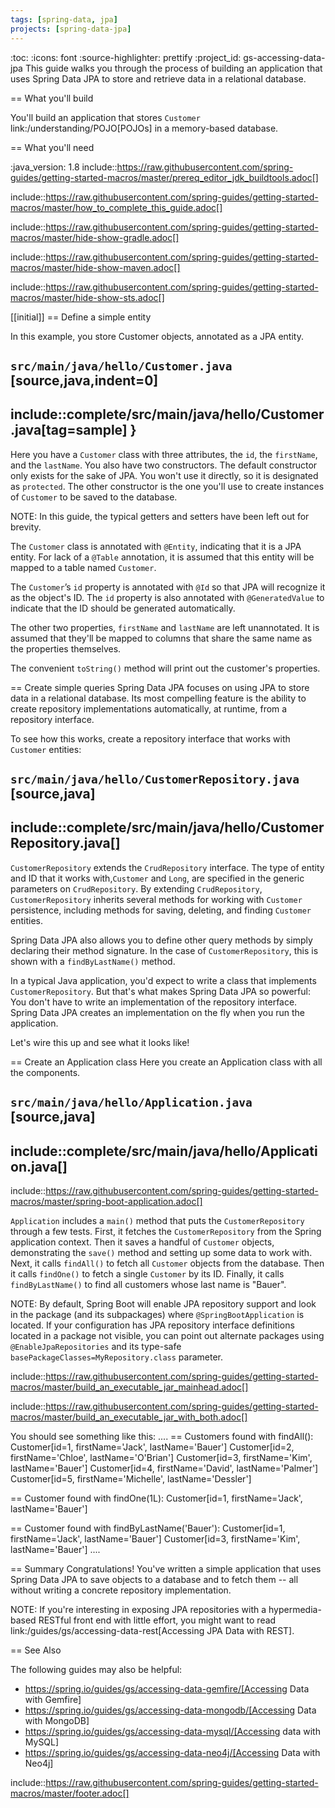 ```yaml
---
tags: [spring-data, jpa]
projects: [spring-data-jpa]
---
```

:toc:
:icons: font
:source-highlighter: prettify
:project_id: gs-accessing-data-jpa
This guide walks you through the process of building an application that uses Spring Data JPA to store and retrieve data in a relational database.

== What you'll build

You'll build an application that stores `Customer` link:/understanding/POJO[POJOs] in a memory-based database.

== What you'll need

:java_version: 1.8
include::https://raw.githubusercontent.com/spring-guides/getting-started-macros/master/prereq_editor_jdk_buildtools.adoc[]

include::https://raw.githubusercontent.com/spring-guides/getting-started-macros/master/how_to_complete_this_guide.adoc[]


include::https://raw.githubusercontent.com/spring-guides/getting-started-macros/master/hide-show-gradle.adoc[]

include::https://raw.githubusercontent.com/spring-guides/getting-started-macros/master/hide-show-maven.adoc[]

include::https://raw.githubusercontent.com/spring-guides/getting-started-macros/master/hide-show-sts.adoc[]


[[initial]]
== Define a simple entity

In this example, you store Customer objects, annotated as a JPA entity.

`src/main/java/hello/Customer.java`
[source,java,indent=0]
----
include::complete/src/main/java/hello/Customer.java[tag=sample]
}
----

Here you have a `Customer` class with three attributes, the `id`, the `firstName`, and the `lastName`. You also have two constructors. The default constructor only exists for the sake of JPA. You won't use it directly, so it is designated as `protected`. The other constructor is the one you'll use to create instances of `Customer` to be saved to the database.

NOTE: In this guide, the typical getters and setters have been left out for brevity.

The `Customer` class is annotated with `@Entity`, indicating that it is a JPA entity. For lack of a `@Table` annotation, it is assumed that this entity will be mapped to a table named `Customer`.

The `Customer`’s `id` property is annotated with `@Id` so that JPA will recognize it as the object's ID. The `id` property is also annotated with `@GeneratedValue` to indicate that the ID should be generated automatically.

The other two properties, `firstName` and `lastName` are left unannotated. It is assumed that they'll be mapped to columns that share the same name as the properties themselves.

The convenient `toString()` method will print out the customer's properties.

== Create simple queries
Spring Data JPA focuses on using JPA to store data in a relational database. Its most compelling feature is the ability to create repository implementations automatically, at runtime, from a repository interface.

To see how this works, create a repository interface that works with `Customer` entities:

`src/main/java/hello/CustomerRepository.java`
[source,java]
----
include::complete/src/main/java/hello/CustomerRepository.java[]
----

`CustomerRepository` extends the `CrudRepository` interface. The type of entity and ID that it works with,`Customer` and `Long`, are specified in the generic parameters on `CrudRepository`. By extending `CrudRepository`, `CustomerRepository` inherits several methods for working with `Customer` persistence, including methods for saving, deleting, and finding `Customer` entities.

Spring Data JPA also allows you to define other query methods by simply declaring their method signature. In the case of `CustomerRepository`, this is shown with a `findByLastName()` method.

In a typical Java application, you'd expect to write a class that implements `CustomerRepository`. But that's what makes Spring Data JPA so powerful: You don't have to write an implementation of the repository interface. Spring Data JPA creates an implementation on the fly when you run the application.

Let's wire this up and see what it looks like!

== Create an Application class
Here you create an Application class with all the components.

`src/main/java/hello/Application.java`
[source,java]
----
include::complete/src/main/java/hello/Application.java[]
----

include::https://raw.githubusercontent.com/spring-guides/getting-started-macros/master/spring-boot-application.adoc[]

`Application` includes a `main()` method that puts the `CustomerRepository` through a few tests. First, it fetches the `CustomerRepository` from the Spring application context. Then it saves a handful of `Customer` objects, demonstrating the `save()` method and setting up some data to work with. Next, it calls `findAll()` to fetch all `Customer` objects from the database. Then it calls `findOne()` to fetch a single `Customer` by its ID. Finally, it calls `findByLastName()` to find all customers whose last name is "Bauer".

NOTE: By default, Spring Boot will enable JPA repository support and look in the package (and its subpackages) where `@SpringBootApplication` is located. If your configuration has JPA repository interface definitions located in a package not visible, you can point out alternate packages using `@EnableJpaRepositories` and its type-safe `basePackageClasses=MyRepository.class` parameter.

include::https://raw.githubusercontent.com/spring-guides/getting-started-macros/master/build_an_executable_jar_mainhead.adoc[]

include::https://raw.githubusercontent.com/spring-guides/getting-started-macros/master/build_an_executable_jar_with_both.adoc[]


You should see something like this:
....
== Customers found with findAll():
Customer[id=1, firstName='Jack', lastName='Bauer']
Customer[id=2, firstName='Chloe', lastName='O'Brian']
Customer[id=3, firstName='Kim', lastName='Bauer']
Customer[id=4, firstName='David', lastName='Palmer']
Customer[id=5, firstName='Michelle', lastName='Dessler']

== Customer found with findOne(1L):
Customer[id=1, firstName='Jack', lastName='Bauer']

== Customer found with findByLastName('Bauer'):
Customer[id=1, firstName='Jack', lastName='Bauer']
Customer[id=3, firstName='Kim', lastName='Bauer']
....

== Summary
Congratulations! You've written a simple application that uses Spring Data JPA to save objects to a database and to fetch them -- all without writing a concrete repository implementation.

NOTE: If you're interesting in exposing JPA repositories with a hypermedia-based RESTful front end with little effort, you might want to read link:/guides/gs/accessing-data-rest[Accessing JPA Data with REST].

== See Also

The following guides may also be helpful:

* https://spring.io/guides/gs/accessing-data-gemfire/[Accessing Data with Gemfire]
* https://spring.io/guides/gs/accessing-data-mongodb/[Accessing Data with MongoDB]
* https://spring.io/guides/gs/accessing-data-mysql/[Accessing data with MySQL]
* https://spring.io/guides/gs/accessing-data-neo4j/[Accessing Data with Neo4j]

include::https://raw.githubusercontent.com/spring-guides/getting-started-macros/master/footer.adoc[]
